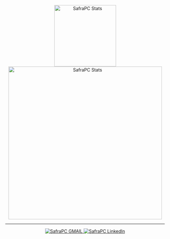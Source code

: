 <div>
  <p align="center">
  <span>
    <img src="https://github-readme-stats.vercel.app/api?username=safrapc&show_icons=true&theme=react" alt="SafraPC Stats" height=195 />
  </span>
  <span>
    <img src="https://github-readme-stats.vercel.app/api/top-langs?username=safrapc&layout=default&card_width=500&&show_icons=true&theme=react&langs_count=10" alt="SafraPC Stats" height=485 />
  </span>
</p>
    </div>
<hr/>
<p align="center">
  <a href="mailto:leandrosafra.jconectada@gmail.com">
    <img src="https://img.shields.io/badge/-Gmail-c14438?style=flat-square&logo=Gmail&logoColor=0000&color=black&link=mailto:leandrosafra.jconectada@gmail.com" alt="SafraPC GMAIL" />
  
  </a>
  <a href="https://www.linkedin.com/in/leandrosz134/">
    <img src="https://img.shields.io/badge/-Linkedin-6633cc?style=flat-square&logo=Linkedin&logoColor=blue&color=black&link=https://github.com/safrapc" alt="SafraPC LinkedIn"/>
</p>



<!--
**SafraPC/SafraPC** is a ✨ _special_ ✨ repository because its `README.md` (this file) appears on your GitHub profile.

Here are some ideas to get you started:
### Hi there 👋
- 🔭 I’m currently working on ...
- 🌱 I’m currently learning ...
- 👯 I’m looking to collaborate on ...
- 🤔 I’m looking for help with ...
- 💬 Ask me about ...
- 📫 How to reach me: ...
- 😄 Pronouns: ...
- ⚡ Fun fact: ...
-->
